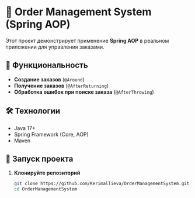 # 🛒 Order Management System (Spring AOP)

Этот проект демонстрирует применение **Spring AOP** в реальном приложении для управления заказами.

## 📌 Функциональность
- **Создание заказов** (`@Around`)
- **Получение заказов** (`@AfterReturning`)
- **Обработка ошибок при поиске заказа** (`@AfterThrowing`)

## 🛠️ Технологии
- Java 17+
- Spring Framework (Core, AOP)
- Maven

## 🚀 Запуск проекта
1. **Клонируйте репозиторий**  
   ```bash
   git clone https://github.com/Kerimallieva/OrderManagementSystem.git
   cd OrderManagementSystem
